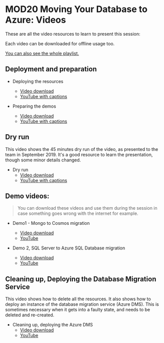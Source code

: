 # MOD20 Moving Your Database to Azure: Videos

These are all the video resources to learn to present this session:

Each video can be downloaded for offline usage too.

[You can also see the whole playlist.](https://www.youtube.com/playlist?list=PLl8yjZLsL_Wol43sR9iUL5MqFn2OBSzCV)

## Deployment and preparation

- Deploying the resources
    - [Video download](https://microsoft.sharepoint.com/:v:/t/ScalableContent/EbWyEIM6coFDkPQ1t6eQiEIBcyniuzppQZFaOvK0JdzEhg?e=8akK4g)
    - [YouTube with captions](https://www.youtube.com/watch?v=QVUBW6bUd5A&list=PLl8yjZLsL_Wol43sR9iUL5MqFn2OBSzCV)

- Preparing the demos
    - [Video download](https://microsoft.sharepoint.com/:v:/t/ScalableContent/EaubPIGw6CRLi3Y-l2Yk08QB1FGMEreaqO2AhZollXzDRg?e=esleYr)
    - [YouTube with captions](https://www.youtube.com/watch?v=WotAy0MlWWA&list=PLl8yjZLsL_Wol43sR9iUL5MqFn2OBSzCV)

## Dry run

This video shows the 45 minutes dry run of the video, as presented to the team in September 2019. It's a good resource to learn the presentation, though some minor details changed.

- Dry run
    - [Video download](https://microsoft.sharepoint.com/:v:/t/ScalableContent/ETBHKmpvdTJDj7T0ZBC7umQBtDlbfSK6hyQ0x22mY-Rnmw?e=ecCI7w)
    - [YouTube with captions](https://www.youtube.com/watch?v=i1TtS3i_Y28&list=PLl8yjZLsL_Wol43sR9iUL5MqFn2OBSzCV)

## Demo videos:

> You can download these videos and use them during the session in case something goes wrong with the internet for example.

- Demo1 - Mongo to Cosmos migration
    - [Video download](https://microsoft.sharepoint.com/:v:/t/ScalableContent/EcYR0ro7faVLmVEOzBuVtqsBvgXE5Tx6wZxlrI0HKRgsgA?e=4lvec8)
    - [YouTube](https://www.youtube.com/watch?v=fdPJH0Z4F7I&list=PLl8yjZLsL_Wol43sR9iUL5MqFn2OBSzCV)

- Demo 2, SQL Server to Azure SQL Database migration
    - [Video download](https://microsoft.sharepoint.com/:v:/t/ScalableContent/ETSgY-1qSixKjvTC-qU8cJIBnei9LSoM_Rk9Eb26er_uig?e=mTk5rd)
    - [YouTube](https://www.youtube.com/watch?v=Q6OWG61h-4g&list=PLl8yjZLsL_Wol43sR9iUL5MqFn2OBSzCV)

## Cleaning up, Deploying the Database Migration Service

This video shows how to delete all the resources. It also shows how to deploy an instance of the database migration service (Azure DMS). This is sometimes necessary when it gets into a faulty state, and needs to be deleted and re-created.

- Cleaning up, deploying the Azure DMS
    - [Video download](https://microsoft.sharepoint.com/:v:/t/ScalableContent/Ebnb3LBSEPBKq17JJtewigwBRfpk9uj8U1iMT5cLXjhOuQ?e=n8b9no)
    - [YouTube](https://www.youtube.com/watch?v=G1or6Zhh4Do&list=PLl8yjZLsL_Wol43sR9iUL5MqFn2OBSzCV)
